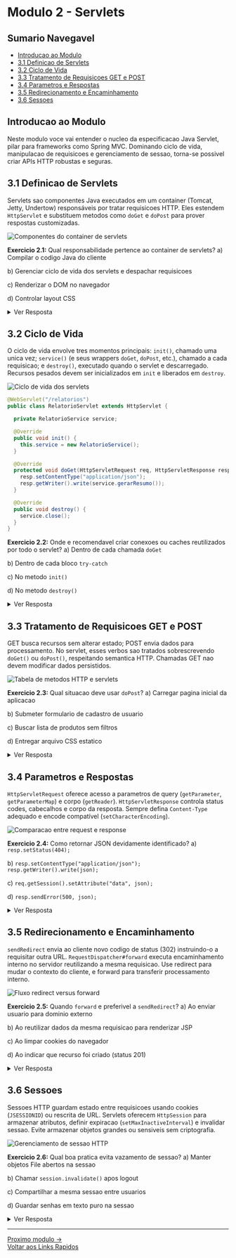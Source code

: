 # Modulo 2 - Servlets

## Sumario Navegavel
- [Introducao ao Modulo](#introducao-ao-modulo)
- [3.1 Definicao de Servlets](#31-definicao-de-servlets)
- [3.2 Ciclo de Vida](#32-ciclo-de-vida)
- [3.3 Tratamento de Requisicoes GET e POST](#33-tratamento-de-requisicoes-get-e-post)
- [3.4 Parametros e Respostas](#34-parametros-e-respostas)
- [3.5 Redirecionamento e Encaminhamento](#35-redirecionamento-e-encaminhamento)
- [3.6 Sessoes](#36-sessoes)

## Introducao ao Modulo
Neste modulo voce vai entender o nucleo da especificacao Java Servlet, pilar para frameworks como Spring MVC. Dominando ciclo de vida, manipulacao de requisicoes e gerenciamento de sessao, torna-se possivel criar APIs HTTP robustas e seguras.

## 3.1 Definicao de Servlets
Servlets sao componentes Java executados em um container (Tomcat, Jetty, Undertow) responsáveis por tratar requisicoes HTTP. Eles estendem `HttpServlet` e substituem metodos como `doGet` e `doPost` para prover respostas customizadas.

![Componentes do container de servlets](../imagens/componentes_servlet_container.svg)

**Exercicio 2.1:** Qual responsabilidade pertence ao container de servlets?
a) Compilar o codigo Java do cliente

b) Gerenciar ciclo de vida dos servlets e despachar requisicoes

c) Renderizar o DOM no navegador

d) Controlar layout CSS

<details>
<summary>Ver Resposta</summary>

**Resposta:** b) Gerenciar ciclo de vida dos servlets e despachar requisicoes

**Explicacao:** O container carrega, inicializa e invoca servlets conforme novas requisicoes chegam, alem de prover infraestrutura de threads, seguranca e configuracao.
</details>

## 3.2 Ciclo de Vida
O ciclo de vida envolve tres momentos principais: `init()`, chamado uma unica vez; `service()` (e seus wrappers `doGet`, `doPost`, etc.), chamado a cada requisicao; e `destroy()`, executado quando o servlet e descarregado. Recursos pesados devem ser inicializados em `init` e liberados em `destroy`.

![Ciclo de vida dos servlets](../imagens/ciclo_vida_servlet.svg)

```java
@WebServlet("/relatorios")
public class RelatorioServlet extends HttpServlet {

  private RelatorioService service;

  @Override
  public void init() {
    this.service = new RelatorioService();
  }

  @Override
  protected void doGet(HttpServletRequest req, HttpServletResponse resp) throws IOException {
    resp.setContentType("application/json");
    resp.getWriter().write(service.gerarResumo());
  }

  @Override
  public void destroy() {
    service.close();
  }
}
```

**Exercicio 2.2:** Onde e recomendavel criar conexoes ou caches reutilizados por todo o servlet?
a) Dentro de cada chamada `doGet`

b) Dentro de cada bloco `try-catch`

c) No metodo `init()`

d) No metodo `destroy()`

<details>
<summary>Ver Resposta</summary>

**Resposta:** c) No metodo `init()`

**Explicacao:** `init()` e executado apenas uma vez por instancia, ideal para inicializar recursos reutilizaveis. Criar conexoes a cada requisicao aumenta custo e risco de vazamento.
</details>

## 3.3 Tratamento de Requisicoes GET e POST
GET busca recursos sem alterar estado; POST envia dados para processamento. No servlet, esses verbos sao tratados sobrescrevendo `doGet()` ou `doPost()`, respeitando semantica HTTP. Chamadas GET nao devem modificar dados persistidos.

![Tabela de metodos HTTP e servlets](../imagens/metodos_http_servlet.svg)

**Exercicio 2.3:** Qual situacao deve usar `doPost`?
a) Carregar pagina inicial da aplicacao

b) Submeter formulario de cadastro de usuario

c) Buscar lista de produtos sem filtros

d) Entregar arquivo CSS estatico

<details>
<summary>Ver Resposta</summary>

**Resposta:** b) Submeter formulario de cadastro de usuario

**Explicacao:** POST indica envio de dados que podem alterar o estado no servidor. Requisicoes de leitura ou recursos estaticos devem usar GET.
</details>

## 3.4 Parametros e Respostas
`HttpServletRequest` oferece acesso a parametros de query (`getParameter`, `getParameterMap`) e corpo (`getReader`). `HttpServletResponse` controla status codes, cabecalhos e corpo da resposta. Sempre defina `Content-Type` adequado e encode compatível (`setCharacterEncoding`).

![Comparacao entre request e response](../imagens/parametros_request_response.svg)

**Exercicio 2.4:** Como retornar JSON devidamente identificado?
a) `resp.setStatus(404);`

b) `resp.setContentType("application/json"); resp.getWriter().write(json);`

c) `req.getSession().setAttribute("data", json);`

d) `resp.sendError(500, json);`

<details>
<summary>Ver Resposta</summary>

**Resposta:** b) `resp.setContentType("application/json"); resp.getWriter().write(json);`

**Explicacao:** Para enviar JSON, configure o `Content-Type` apropriado e escreva o corpo da resposta. As demais opcoes nao retornam JSON com sucesso.
</details>

## 3.5 Redirecionamento e Encaminhamento
`sendRedirect` envia ao cliente novo codigo de status (302) instruindo-o a requisitar outra URL. `RequestDispatcher#forward` executa encaminhamento interno no servidor reutilizando a mesma requisicao. Use redirect para mudar o contexto do cliente, e forward para transferir processamento interno.

![Fluxo redirect versus forward](../imagens/redirect_forward_fluxo.svg)

**Exercicio 2.5:** Quando `forward` e preferivel a `sendRedirect`?
a) Ao enviar usuario para dominio externo

b) Ao reutilizar dados da mesma requisicao para renderizar JSP

c) Ao limpar cookies do navegador

d) Ao indicar que recurso foi criado (status 201)

<details>
<summary>Ver Resposta</summary>

**Resposta:** b) Ao reutilizar dados da mesma requisicao para renderizar JSP

**Explicacao:** `forward` preserva atributos e parametros da requisicao original. `sendRedirect` instruiria o cliente a iniciar nova conexao, perdendo contexto.
</details>

## 3.6 Sessoes
Sessoes HTTP guardam estado entre requisicoes usando cookies (`JSESSIONID`) ou rescrita de URL. Servlets oferecem `HttpSession` para armazenar atributos, definir expiracao (`setMaxInactiveInterval`) e invalidar sessao. Evite armazenar objetos grandes ou sensiveis sem criptografia.

![Gerenciamento de sessao HTTP](../imagens/gerenciamento_sessao_http.svg)

**Exercicio 2.6:** Qual boa pratica evita vazamento de sessao?
a) Manter objetos File abertos na sessao

b) Chamar `session.invalidate()` apos logout

c) Compartilhar a mesma sessao entre usuarios

d) Guardar senhas em texto puro na sessao

<details>
<summary>Ver Resposta</summary>

**Resposta:** b) Chamar `session.invalidate()` apos logout

**Explicacao:** Invalidate remove atributos e expira a sessao, reduzindo risco de reutilizacao indevida. As demais opcoes expõem o sistema a falhas de seguranca e recursos.
</details>

---

[Proximo modulo ->](modulo_03_java_server_pages.md)  
[Voltar aos Links Rapidos](../README.md#links-rapidos)
